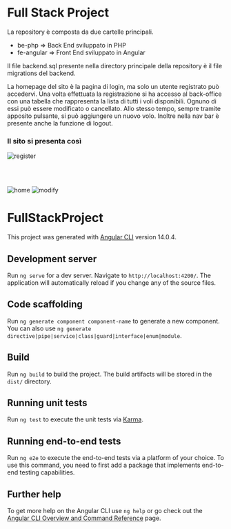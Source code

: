 <h1>Full Stack Project</h1>

<p>La repository è composta da due cartelle principali.</p>

- be-php        => Back End sviluppato in PHP
- fe-angular    => Front End sviluppato in Angular

<p>Il file backend.sql presente nella directory principale della repository è il file migrations del backend.</p>

<p>
La homepage del sito è la pagina di login, ma solo un utente registrato può accedervi.
Una volta effettuata la registrazione si ha accesso al back-office con una tabella
che rappresenta la lista di tutti i voli disponibili. Ognuno di essi può essere modificato o cancellato. Allo stesso tempo, sempre tramite apposito pulsante, si può aggiungere un nuovo volo.
Inoltre nella nav bar è presente anche la funzione di logout.
</p>

<h3> Il sito si presenta così </h3>
  

![register](https://user-images.githubusercontent.com/102250096/179517293-7f36d4b7-fa7b-49f9-8552-2ccf72d0f4a1.PNG)
  
<br><br>
  
![home](https://user-images.githubusercontent.com/102250096/179517303-df2522ff-7ced-42f2-92ef-8d289ad7c107.PNG)
![modify](https://user-images.githubusercontent.com/102250096/179517318-5316dd4a-e443-4bfe-9c76-ef0401c84535.PNG)


# FullStackProject

This project was generated with [Angular CLI](https://github.com/angular/angular-cli) version 14.0.4.

## Development server

Run `ng serve` for a dev server. Navigate to `http://localhost:4200/`. The application will automatically reload if you change any of the source files.

## Code scaffolding

Run `ng generate component component-name` to generate a new component. You can also use `ng generate directive|pipe|service|class|guard|interface|enum|module`.

## Build

Run `ng build` to build the project. The build artifacts will be stored in the `dist/` directory.

## Running unit tests

Run `ng test` to execute the unit tests via [Karma](https://karma-runner.github.io).

## Running end-to-end tests

Run `ng e2e` to execute the end-to-end tests via a platform of your choice. To use this command, you need to first add a package that implements end-to-end testing capabilities.

## Further help

To get more help on the Angular CLI use `ng help` or go check out the [Angular CLI Overview and Command Reference](https://angular.io/cli) page.
